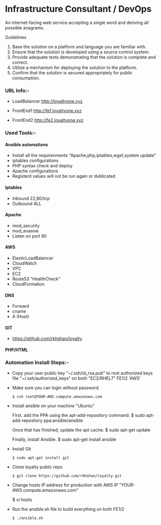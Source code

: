 
# Infrastructure Consultant / DevOps

An internet-facing web service accepting a single word and deriving all possible anagrams.

Guidelines

1. Base the solution on a platform and language you are familiar with.
2. Ensure that the solution is developed using a source control system.
3. Provide adequate tests demonstrating that the solution is complete and correct.
4. Utilize a mechanism for deploying the solution to the platform.
5. Confirm that the solution is secured appropriately for public consumption.



### URL Info:-

 - LoadBalancer		http://loyaltyone.xyz

 - FrontEnd1  		http://fe1.loyaltyone.xyz

 - FrontEnd2		http://fe2.loyaltyone.xyz



### Used Tools:-

####  Ansible automations
- Install all the requirenments "Apache,php,iptables,wget,system update"
- iptables configurations
- PHP syntax check and deploy
- Apache configurations
- Registerd values will not be run again or dublicated

####  Iptables
- Inbound 22,80/tcp
- Outbound ALL

####  Apache 
- mod_security
- mod_evasive 
- Listen on port 80 

####  AWS 
- ElasticLoadBalancer
- CloudWatch
- VPC
- EC2
- Route53 "HealthCheck"
- CloudFormation

####  DNS
- Forward
- cname
- A (Host)

####  GIT
- https://github.com/rkhshan/loyalty

####  PHP/HTML
 



### Automation Install Steps:-

 - Copy your user public key "~/.ssh/id_rsa.pub" to root authorized keys file "~/.ssh/authorized_keys" on both "EC2/RHEL7" FE1/2 'AWS'

 - Make sure you can login without password

       $ ssh root@YOUR-AWS.compute.amazonaws.com

 - Install ansible on your machine "Ubuntu"

	First, add the PPA using the apt-add-repository command.
	$ sudo apt-add-repository ppa:ansible/ansible

	Once that has finished, update the apt cache.
	$ sudo apt-get update

	Finally, install Ansible.
	$ sudo apt-get install ansible

 - Install Git

       $ sudo apt-get install git

 - Clone loyalty public repo

       $ git clone https://github.com/rkhshan/loyalty.git

 - Change hosts IP address for production with AWS IP "YOUR-AWS.compute.amazonaws.com"

      $ vi hosts

 - Run the ansible.sh file to build everything on both FE1/2

       $ ./ansible.sh



 


